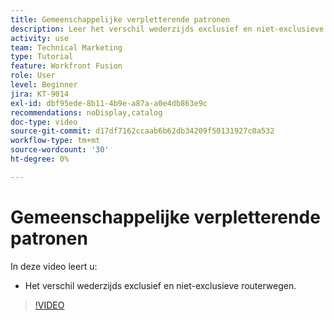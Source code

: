 ```yaml
---
title: Gemeenschappelijke verpletterende patronen
description: Leer het verschil wederzijds exclusief en niet-exclusieve routerwegen in  [!DNL Adobe Workfront Fusion].
activity: use
team: Technical Marketing
type: Tutorial
feature: Workfront Fusion
role: User
level: Beginner
jira: KT-9014
exl-id: dbf95ede-8b11-4b9e-a87a-a0e4db863e9c
recommendations: noDisplay,catalog
doc-type: video
source-git-commit: d17df7162ccaab6b62db34209f50131927c0a532
workflow-type: tm+mt
source-wordcount: '30'
ht-degree: 0%

---
```


# Gemeenschappelijke verpletterende patronen

In deze video leert u:

* Het verschil wederzijds exclusief en niet-exclusieve routerwegen.

>[!VIDEO](https://video.tv.adobe.com/v/335273/?quality=12&learn=on&enablevpops)

